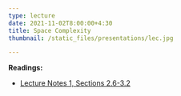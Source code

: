 ```yaml
---
type: lecture
date: 2021-11-02T8:00:00+4:30
title: Space Complexity	
thumbnail: /static_files/presentations/lec.jpg

---
```

**Readings:**
- [Lecture Notes 1, Sections 2.6-3.2](http://cs.gmu.edu/~evgenios/teaching/cs600/automata.pdf)
